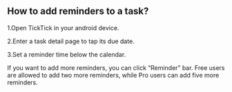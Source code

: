 ## How to add reminders to a task?
1.Open TickTick in your android device.

2.Enter a task detail page to tap its due date.

3.Set a reminder time below the calendar.

If you want to add more reminders, you can click “Reminder” bar. Free users are allowed to add two more reminders, while Pro users can add five more reminders. 






